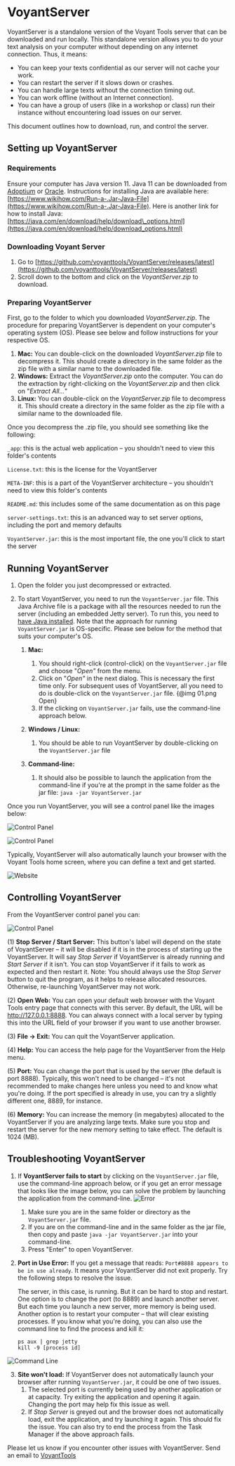 # VoyantServer

VoyantServer is a standalone version of the Voyant Tools server that can be downloaded and run locally. This standalone 
version allows you to do your text analysis on your computer without depending on any internet connection. Thus, it 
means:

- You can keep your texts confidential as our server will not cache your work.
- You can restart the server if it slows down or crashes.
- You can handle large texts without the connection timing out.
- You can work offline (without an Internet connection).
- You can have a group of users (like in a workshop or class) run their instance without encountering load issues on our server.

This document outlines how to download, run, and control the server.

## Setting up VoyantServer

### Requirements

Ensure your computer has Java version 11. Java 11 can be downloaded from 
[Adoptium](https://adoptium.net/temurin/releases/?version=11) or 
[Oracle](https://www.oracle.com/java/technologies/javase/jdk11-archive-downloads.html). Instructions for installing 
Java are available here: [https://www.wikihow.com/Run-a-.Jar-Java-File](https://www.wikihow.com/Run-a-.Jar-Java-File). Here is another link for how to install 
Java: [https://java.com/en/download/help/download\_options.html](https://java.com/en/download/help/download_options.html)


### Downloading Voyant Server


1. Go to [https://github.com/voyanttools/VoyantServer/releases/latest](https://github.com/voyanttools/VoyantServer/releases/latest)
2. Scroll down to the bottom and click on the _VoyantServer.zip_ to download.

### Preparing VoyantServer

First, go to the folder to which you downloaded _VoyantServer.zip_. The procedure for preparing VoyantServer is 
dependent on your computer's operating system (OS). Please see below and follow instructions for your respective OS.

1. **Mac:** You can double-click on the downloaded _VoyantServer.zip_ file to decompress it. This should create a directory in the same folder as the zip file with a similar name to the downloaded file.
2. **Windows:** Extract the _VoyantServer.zip_ onto the computer. You can do the extraction by right-clicking on the _VoyantServer.zip_ and then click on "_Extract All..._"
3. **Linux:** You can double-click on the _VoyantServer.zip_ file to decompress it. This should create a directory in the same folder as the zip file with a similar name to the downloaded file.

Once you decompress the .zip file, you should see something like the following:

`_app`: this is the actual web application – you shouldn't need to view this folder's contents

`License.txt`: this is the license for the VoyantServer

`META-INF`: this is a part of the VoyantServer architecture – you shouldn't need to view this folder's contents

`README.md`: this includes some of the same documentation as on this page

`server-settings.txt`: this is an advanced way to set server options, including the port and memory defaults

`VoyantServer.jar`: this is the most important file, the one you'll click to start the server

## Running VoyantServer

1. Open the folder you just decompressed or extracted.
2. To start VoyantServer, you need to run the `VoyantServer.jar` file. This Java Archive file is a package with all the resources needed to run the server (including an embedded Jetty server). To run this, you need to [have Java installed](http://www.wikihow.com/Run-a-.Jar-Java-File). Note that the approach for running `VoyantServer.jar` is OS-specific. Please see below for the method that suits your computer's OS.

	1. **Mac:**
		1. You should right-click (control-click) on the `VoyantServer.jar` file and choose "_Open"_ from the menu.
		2. Click on "_Open"_ in the next dialog. This is necessary the first time only. For subsequent uses of VoyantServer, all you need to do is double-click on the `VoyantServer.jar` file.
{@img 01.png Open}
		3. If the clicking on `VoyantServer.jar` fails, use the command-line approach below.

	2. **Windows / Linux:**
		1. You should be able to run VoyantServer by double-clicking on the `VoyantServer.jar` file

	1. **Command-line:**
		1. It should also be possible to launch the application from the command-line if you're at the prompt in the same folder as the jar file: `java -jar VoyantServer.jar`

Once you run VoyantServer, you will see a control panel like the images below:

![Control Panel](imgs/server/01.png)


![Control Panel](imgs/server/02.png)

Typically, VoyantServer will also automatically launch your browser with the Voyant Tools home screen, where you can define a text and get started.

![Website](imgs/server/03.png)

## Controlling VoyantServer

From the VoyantServer control panel you can:

![Control Panel](imgs/server/04.png)

(1)  **Stop Server / Start Server:**  This button's label will depend on the state of VoyantServer – it will be disabled if it is in the process of starting up the VoyantServer. It will say _Stop Server_ if VoyantServer is already running and _Start Server_ if it isn't. You can stop VoyantServer if it fails to work as expected and then restart it. Note: You should always use the _Stop Server_ button to quit the program, as it helps to release allocated resources. Otherwise, re-launching VoyantServer may not work.

(2) **Open Web:** You can open your default web browser with the Voyant Tools entry page that connects with this server. By default, the URL will be http://127.0.0.1:8888. You can always connect with a local server by typing this into the URL field of your browser if you want to use another browser.

(3) **File -> Exit:** You can quit the VoyantServer application.

(4) **Help:** You can access the help page for the VoyantServer from the Help menu.

(5) **Port:** You can change the port that is used by the server (the default is port 8888). Typically, this won't need to be changed – it's not recommended to make changes here unless you need to and know what you're doing. If the port specified is already in use, you can try a slightly different one, 8889, for instance.

(6) **Memory:** You can increase the memory (in megabytes) allocated to the VoyantServer if you are analyzing large texts. Make sure you stop and restart the server for the new memory setting to take effect. The default is 1024 (MB).

## Troubleshooting VoyantServer

1. If **VoyantServer fails to start** by clicking on the `VoyantServer.jar` file, use the command-line approach below, or if you get an error message that looks like the image below, you can solve the problem by launching the application from the command-line.
![Error](imgs/server/05.png)
	1. Make sure you are in the same folder or directory as the `VoyantServer.jar` file.
	2. If you are on the command-line and in the same folder as the jar file, then copy and paste `java -jar VoyantServer.jar` into your command-line.
	3. Press "Enter" to open VoyantServer.

2. **Port in Use Error:** If you get a message that reads: `Port#8888 appears to be in use already`. It means your VoyantServer did not exit properly. Try the following steps to resolve the issue.
	
	The server, in this case, is running. But it can be hard to stop and restart. One option is to change the port (to 8889) and launch another server. But each time you launch a new server, more memory is being used. Another option is to restart your computer – that will clear existing processes. If you know what you're doing, you can also use the command line to find the process and kill it:
	
	```
	ps aux | grep jetty
	kill -9 [process id]
	```
	
![Command Line](imgs/server/06.png)

3. **Site won't load:** If VoyantServer does not automatically launch your browser after running `VoyantServer.jar`, it could be one of two issues.
	1. The selected port is currently being used by another application or at capacity. Try exiting the application and opening it again. Changing the port may help fix this issue as well.
	2. If _Stop Server_ is greyed out and the browser does not automatically load, exit the application, and try launching it again. This should fix the issue. You can also try to end the process from the Task Manager if the above approach fails.

Please let us know if you encounter other issues with VoyantServer. Send an email to [VoyantTools](mailto:voyanttools@gmail.com)